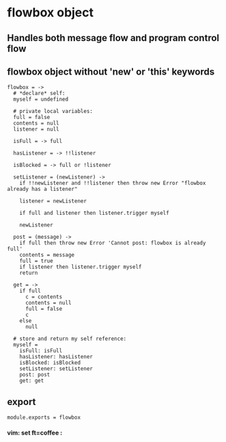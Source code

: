 # flowbox object

## Handles both message flow and program control flow

## flowbox object without 'new' or 'this' keywords

    flowbox = ->
      # *declare* self:
      myself = undefined

      # private local variables:
      full = false
      contents = null
      listener = null

      isFull = -> full

      hasListener = -> !!listener

      isBlocked = -> full or !listener

      setListener = (newListener) ->
        if !!newListener and !!listener then throw new Error "flowbox already has a listener"

        listener = newListener

        if full and listener then listener.trigger myself

        newListener

      post = (message) ->
        if full then throw new Error 'Cannot post: flowbox is already full'
        contents = message
        full = true
        if listener then listener.trigger myself
        return

      get = ->
        if full
          c = contents
          contents = null
          full = false
          c
        else
          null

      # store and return my self reference:
      myself =
        isFull: isFull
        hasListener: hasListener
        isBlocked: isBlocked
        setListener: setListener
        post: post
        get: get

## export

    module.exports = flowbox

#### vim: set ft=coffee :

